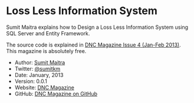 Loss Less Information System
============================

Sumit Maitra explains how to Design a Loss Less Information System using SQL Server and Entity Framework.


The source code is explained in [DNC Magazine Issue 4 (Jan-Feb 2013)](http://www.dotnetcurry.com/magazine/dnc-magazine-issue4.aspx). This magazine is absolutely free.

* Author: [Sumit Maitra](http://www.twitter.com/sumitkm)
* Twitter: [@sumitkm](http://www.twitter.com/sumitkm)
* Date: January, 2013
* Version: 0.0.1
* Website: [DNC Magazine](http://www.dotnetcurry.com/magazine)
* GitHub: [DNC Magazine on GitHub](http://www.github.com/dotnetcurry/)

	

